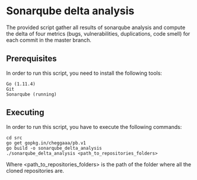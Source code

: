 # Sonarqube delta analysis

The provided script gather all results of sonarqube analysis and compute the delta of four metrics (bugs, vulnerabilities, duplications, code smell) for each commit in the master branch.

## Prerequisites

In order to run this script, you need to install the following tools:

```
Go (1.11.4)
Git
Sonarqube (running)
```

## Executing

In order to run this script, you have to execute the following commands:

```
cd src
go get gopkg.in/cheggaaa/pb.v1
go build -o sonarqube_delta_analysis
./sonarqube_delta_analysis <path_to_repositories_folders>
```

Where <path_to_repositories_folders> is the path of the folder where all the cloned repositories are.
